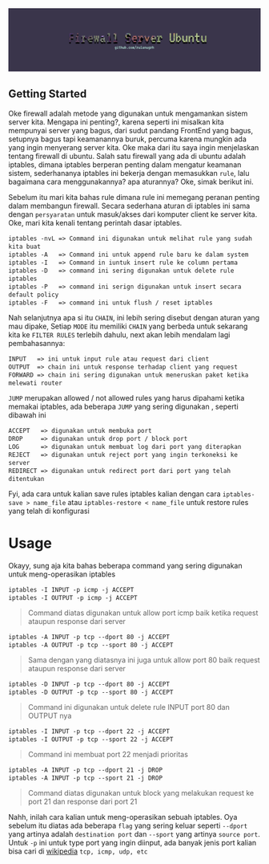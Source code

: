 <div align='center'>
    <img src="../../.github/asset/ubuntu.png" />
</div>

## Getting Started
Oke firewall adalah metode yang digunakan untuk mengamankan sistem server kita. Mengapa ini penting?, karena seperti ini misalkan kita mempunyai server yang bagus, dari sudut pandang FrontEnd yang bagus, setupnya bagus tapi keamanannya buruk, percuma karena mungkin ada yang ingin menyerang server kita. Oke maka dari itu saya ingin menjelaskan tentang firewall di ubuntu. Salah satu firewall yang ada di ubuntu adalah iptables, dimana iptables berperan penting dalam mengatur keamanan sistem, sederhananya iptables ini bekerja dengan memasukkan `rule`, lalu bagaimana cara menggunakannya? apa aturannya? Oke, simak berikut ini.

Sebelum itu mari kita bahas rule dimana rule ini memegang peranan penting dalam membangun firewall. Secara sederhana aturan di iptables ini sama dengan `persyaratan` untuk masuk/akses dari komputer client ke server kita. Oke, mari kita kenali tentang perintah dasar iptables.
```
iptables -nvL => Command ini digunakan untuk melihat rule yang sudah kita buat
iptables -A   => Command ini untuk append rule baru ke dalam system
iptables -I   => Command in iuntuk insert rule ke column pertama
iptables -D   => command ini sering digunakan untuk delete rule iptables
iptables -P   => command ini serign digunakan untuk insert secara default policy
iptables -F   => command ini untuk flush / reset iptables
```
Nah selanjutnya apa si itu `CHAIN`, ini lebih sering disebut dengan aturan yang mau dipake, Setiap `MODE` itu memiliki `CHAIN` yang berbeda untuk sekarang kita ke `FILTER RULES` terlebih dahulu, next akan lebih mendalam lagi pembahasannya:
```
INPUT   => ini untuk input rule atau request dari client
OUTPUT  => chain ini untuk response terhadap client yang request
FORWARD => chain ini sering digunakan untuk meneruskan paket ketika melewati router
```
`JUMP` merupakan allowed / not allowed rules yang harus dipahami ketika memakai iptables, ada beberapa `JUMP` yang sering digunakan , seperti dibawah ini
```
ACCEPT   => digunakan untuk membuka port
DROP     => digunakan untuk drop port / block port
LOG      => digunakan untuk membuat log dari port yang diterapkan
REJECT   => digunakan untuk reject port yang ingin terkoneksi ke server
REDIRECT => digunakan untuk redirect port dari port yang telah ditentukan
```
Fyi, ada cara untuk kalian save rules iptables kalian dengan cara `iptables-save > name_file` atau `iptables-restore < name_file` untuk restore rules yang telah di konfigurasi

Usage
=====
Okayy, sung aja kita bahas beberapa command yang sering digunakan untuk meng-operasikan iptables
```
iptables -I INPUT -p icmp -j ACCEPT
iptables -I OUTPUT -p icmp -j ACCEPT
```
> Command diatas digunakan untuk allow port icmp baik ketika request ataupun response dari server
```
iptables -A INPUT -p tcp --dport 80 -j ACCEPT
iptables -A OUTPUT -p tcp --sport 80 -j ACCEPT
```
> Sama dengan yang diatasnya ini juga untuk allow port 80 baik request ataupun response dari server
```
iptables -D INPUT -p tcp --dport 80 -j ACCEPT
iptables -D OUTPUT -p tcp --sport 80 -j ACCEPT
```
> Command ini digunakan untuk delete rule INPUT port 80 dan OUTPUT nya
```
iptables -I INPUT -p tcp --dport 22 -j ACCEPT
iptables -I OUTPUT -p tcp --sport 22 -j ACCEPT
```
> Command ini membuat port 22 menjadi prioritas
```
iptables -A INPUT -p tcp --dport 21 -j DROP
iptables -A INPUT -p tcp --sport 21 -j DROP
```
> Command diatas digunakan untuk block yang melakukan request ke port 21 dan response dari port 21

Nahh, inilah cara kalian untuk meng-operasikan sebuah iptables. Oya sebelum itu diatas ada beberapa `flag` yang sering keluar seperti `--dport` yang artinya adalah `destination port` dan `--sport` yang artinya `source port`. Untuk `-p` ini untuk type port yang ingin diinput, ada banyak jenis port kalian bisa cari di [wikipedia](https://en.wikipedia.org/wiki/List_of_TCP_and_UDP_port_numbers) `tcp, icmp, udp, etc`
